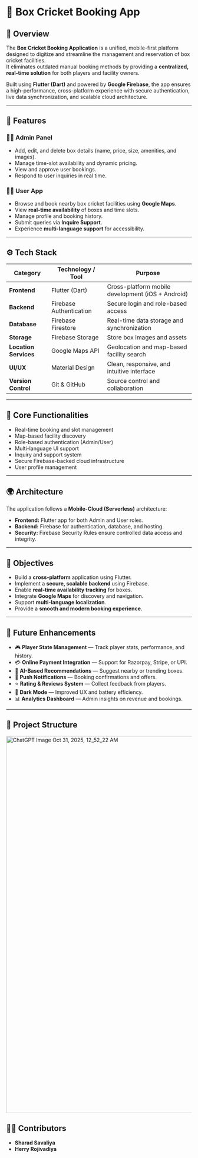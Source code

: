 # 🏏 Box Cricket Booking App

## 📱 Overview
The **Box Cricket Booking Application** is a unified, mobile-first platform designed to digitize and streamline the management and reservation of box cricket facilities.  
It eliminates outdated manual booking methods by providing a **centralized, real-time solution** for both players and facility owners.

Built using **Flutter (Dart)** and powered by **Google Firebase**, the app ensures a high-performance, cross-platform experience with secure authentication, live data synchronization, and scalable cloud architecture.

---

## 🚀 Features

### 👨‍💼 Admin Panel
- Add, edit, and delete box details (name, price, size, amenities, and images).  
- Manage time-slot availability and dynamic pricing.  
- View and approve user bookings.  
- Respond to user inquiries in real time.  

### 🧑‍🎓 User App
- Browse and book nearby box cricket facilities using **Google Maps**.  
- View **real-time availability** of boxes and time slots.  
- Manage profile and booking history.  
- Submit queries via **Inquire Support**.  
- Experience **multi-language support** for accessibility.  

---

## ⚙️ Tech Stack

| Category | Technology / Tool | Purpose |
|-----------|-------------------|----------|
| **Frontend** | Flutter (Dart) | Cross-platform mobile development (iOS + Android) |
| **Backend** | Firebase Authentication | Secure login and role-based access |
| **Database** | Firebase Firestore | Real-time data storage and synchronization |
| **Storage** | Firebase Storage | Store box images and assets |
| **Location Services** | Google Maps API | Geolocation and map-based facility search |
| **UI/UX** | Material Design | Clean, responsive, and intuitive interface |
| **Version Control** | Git & GitHub | Source control and collaboration |

---

## 🧩 Core Functionalities
- Real-time booking and slot management  
- Map-based facility discovery  
- Role-based authentication (Admin/User)  
- Multi-language UI support  
- Inquiry and support system  
- Secure Firebase-backed cloud infrastructure  
- User profile management  

---

## 🌍 Architecture

The application follows a **Mobile-Cloud (Serverless)** architecture:

- **Frontend:** Flutter app for both Admin and User roles.  
- **Backend:** Firebase for authentication, database, and hosting.  
- **Security:** Firebase Security Rules ensure controlled data access and integrity.  

---

## 🎯 Objectives
- Build a **cross-platform** application using Flutter.  
- Implement a **secure, scalable backend** using Firebase.  
- Enable **real-time availability tracking** for boxes.  
- Integrate **Google Maps** for discovery and navigation.  
- Support **multi-language localization**.  
- Provide a **smooth and modern booking experience**.  

---

## 🧾 Future Enhancements
- 🎮 **Player State Management** — Track player stats, performance, and history.  
- 💳 **Online Payment Integration** — Support for Razorpay, Stripe, or UPI.  
- 🤖 **AI-Based Recommendations** — Suggest nearby or trending boxes.  
- 🔔 **Push Notifications** — Booking confirmations and offers.  
- ⭐ **Rating & Reviews System** — Collect feedback from players.  
- 🌙 **Dark Mode** — Improved UX and battery efficiency.  
- 📊 **Analytics Dashboard** — Admin insights on revenue and bookings.  

---

## 🧱 Project Structure

<img width="1536" height="1024" alt="ChatGPT Image Oct 31, 2025, 12_52_22 AM" src="https://github.com/user-attachments/assets/4134c7cc-8b39-4976-815d-3db466eb3c6f" />

## 👨‍💻 Contributors
- **Sharad Savaliya** 
- **Herry Rojivadiya** 




